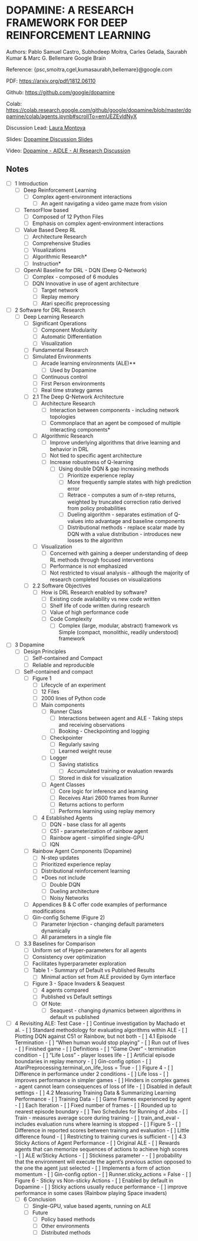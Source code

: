 # DOPAMINE: A RESEARCH FRAMEWORK FOR DEEP REINFORCEMENT LEARNING
Authors: Pablo Samuel Castro, Subhodeep Moitra, Carles Gelada, Saurabh Kumar & Marc G. Bellemare
Google Brain

Reference: {psc,smoitra,cgel,kumasaurabh,bellemare}@google.com

PDF: https://arxiv.org/pdf/1812.06110

Github: https://github.com/google/dopamine

Colab: https://colab.research.google.com/github/google/dopamine/blob/master/dopamine/colab/agents.ipynb#scrollTo=emUEZEvldNyX

Discussion Lead: [Laura Montoya](http://www.lauranmontoya.com)

Slides: [Dopamine Discussion Slides](./Slides/Dopamine.pdf)

Video: [Dopamine - AIDLE - AI Research Discussion](https://youtu.be/bd4CsDp00RA)

## Notes
- [ ] 1 Introduction
    - [ ] Deep Reinforcement Learning
        - [ ] Complex agent-environment interactions
            - [ ] An agent navigating a video game maze from vision
    - [ ] TensorFlow based
        - [ ] Composed of 12 Python Files
        - [ ] Emphasis on complex agent-environment interactions
    - [ ] Value Based Deep RL
        - [ ] Architecture Research
        - [ ] Comprehensive Studies
        - [ ] Visualizations
        - [ ] Algorithmic Research*
        - [ ] Instruction*
    - [ ] OpenAI Baseline for DRL - DQN (Deep Q-Network)
        - [ ] Complex - composed of 6 modules
        - [ ] DQN Innovative in use of agent architecture
            - [ ] Target network
            - [ ] Replay memory
            - [ ] Atari specific preprocessing
- [ ] 2 Software for DRL Research
    - [ ] Deep Learning Research
        - [ ] Significant Operations
            - [ ] Component Modularity
            - [ ] Automatic Differentiation
            - [ ] Visualization
        - [ ] Fundamental Research
        - [ ] Simulated Environments
            - [ ] Arcade learning environments (ALE)** 
                - [ ] Used by Dopamine
            - [ ] Continuous control
            - [ ] First Person environments
            - [ ] Real time strategy games
        - [ ] 2.1 The Deep Q-Network Architecture
            - [ ] Architecture Research
                - [ ] Interaction between components - including network topologies
                - [ ] Commonplace that an agent be composed of multiple interacting components*
            - [ ] Algorithmic Research
                - [ ] Improve underlying algorithms that drive learning and behavior in DRL
                - [ ] Not tied to specific agent architecture
                - [ ] Increase robustness of Q-learning
                    - [ ] Using double DQN & gap increasing methods
                        - [ ] Prioritize experience replay
                        - [ ] More frequently sample states with high prediction error
                        - [ ] Retrace - computes a sum of n-step returns, weighted by truncated correction ratio derived from policy probabilities
                        - [ ] Dueling algorithm - separates estimation of Q-values into advantage and baseline components
                        - [ ] Distributional methods - replace scalar made by DQN with a value distribution - introduces new losses to the algorithm  
            - [ ] Visualization
                - [ ] Concerned with gaining a deeper understanding of deep RL methods through focused interventions
                - [ ] Performance is not emphasized
                - [ ] Not restricted to visual analysis - although the majority of research completed focuses on visualizations
        - [ ] 2.2 Software Objectives
            - [ ] How is DRL Research enabled by software?
                - [ ] Existing code availability vs new code written
                - [ ] Shelf life of code written during research
                - [ ] Value of high performance code
                - [ ] Code Complexity
                    - [ ] Complex (large, modular, abstract) framework vs Simple (compact, monolithic, readily understood) framework
- [ ] 3 Dopamine
    - [ ] Design Principles
        - [ ] Self-contained and Compact
        - [ ] Reliable and reproducible
    - [ ] Self-contained and compact
        - [ ] Figure 1 
            - [ ] Lifecycle of an experiment 
            - [ ] 12 Files
            - [ ] 2000 lines of Python code
            - [ ] Main components
                - [ ] Runner Class
                    - [ ] Interactions between agent and ALE - Taking steps and receiving observations
                    - [ ] Booking - Checkpointing and logging
                - [ ] Checkpointer
                    - [ ] Regularly saving
                    - [ ] Learned weight reuse
                - [ ] Logger
                    - [ ] Saving statistics
                        - [ ] Accumulated training or evaluation rewards
                    - [ ] Stored in disk for visualization
                - [ ] Agent Classes
                    - [ ] Core logic for inference and learning
                    - [ ] Receives Atari 2600 frames from Runner
                    - [ ] Returns actions to perform
                    - [ ] Performs learning using replay memory
            - [ ] 4 Established Agents
                - [ ] DQN - base class for all agents
                - [ ] C51 - parameterization of rainbow agent
                - [ ] Rainbow agent - simplified single-GPU
                - [ ] IQN
        - [ ] Rainbow Agent Components (Dopamine)
            - [ ] N-step updates
            - [ ] Prioritized experience replay
            - [ ] Distributional reinforcement learning
            - [ ] *Does not include
                - [ ] Double DQN
                - [ ] Dueling architecture
                - [ ] Noisy Networks
        - [ ] Appendices B & C offer code examples of performance modifications
        - [ ] Gin-config Scheme (Figure 2)
            - [ ] Parameter Injection - changing default parameters dynamically
            - [ ] All parameters in a single file
    - [ ] 3.3 Baselines for Comparison
        - [ ] Uniform set of Hyper-parameters for all agents
        - [ ] Consistency over optimization
        - [ ] Facilitates hyperparameter exploration
        - [ ] Table 1 - Summary of Default vs Published Results
            - [ ] Minimal action set from ALE provided by Gym interface
        - [ ] Figure 3 - Space Invaders & Seaquest
            - [ ] 4 agents compared
            - [ ] Published vs Default settings
            - [ ] Of Note:
                - [ ] Seaquest - changing dynamics between algorithms in default vs published
- [ ] 4 Revisiting ALE: Test Case
        - [ ] Continue investigation by Machado et al.
            - [ ] Standard methodology for evaluating algorithms within ALE
            - [ ] Plotting DQN against C51 or Rainbow, but not both
        - [ ] 4.1 Episode Termination
            - [ ] “When human would stop playing”
                - [ ] Run out of lives
                - [ ] Finished game
            - [ ] Definitions
                - [ ] “Game Over” - termination condition
                - [ ] “Life Loss” - player losses life
                    - [ ] Artificial episode boundaries in replay memory
            - [ ] Gin-config option
                - [ ] AtariPreprocessing.terminal_on_life_loss = True
            - [ ] Figure 4
                - [ ] Difference in performance under 2 conditions
                - [ ] Life loss 
                    - [ ] improves performance in simpler games
                    - [ ] Hinders in complex games - agent cannot learn consequences of loss of life
                    - [ ] Disabled in default settings
        - [ ] 4.2 Measuring Training Data & Summarizing Learning Performance
            - [ ] Training Data
                - [ ] Game Frames experienced by agent
                - [ ] Each Iteration
                    - [ ] Fixed number of frames
                    - [ ] Rounded up to nearest episode boundary
            - [ ] Two Schedules for Running of Jobs
                - [ ] Train - measures average score during training
                - [ ] train_and_eval - includes evaluation runs where learning is stopped
            - [ ] Figure 5 
                - [ ] Difference in reported scores between training and evaluation
                - [ ] Little difference found
                - [ ] Restricting to training curves is sufficient
        - [ ] 4.3 Sticky Actions of Agent Performance
            - [ ] Original ALE
                - [ ] Rewards agents that can memorize sequences of actions to achieve high scores
            - [ ] ALE w/Sticky Actions
                - [ ] Stickiness parameter - 
                - [ ] probability that the environment will execute the agent’s previous action opposed to the one the agent just selected
                - [ ] Implements a form of action momentum
                - [ ] Gin-config option
                    - [ ] Runner.sticky_actions = False
            - [ ] Figure 6 - Sticky vs Non-sticky Actions
                - [ ] Enabled by default in Dopamine
                - [ ] Sticky actions usually reduce performance
                    - [ ] improve performance in some cases (Rainbow playing Space invaders)
    - [ ] 6 Conclusion
        - [ ] Single-GPU, value based agents, running on ALE
        - [ ] Future
            - [ ] Policy based methods
            - [ ] Other environments
            - [ ] Distributed methods
